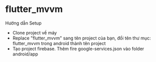 # flutter_mvvm

Hướng dẫn Setup
- Clone project về máy
- Replace "flutter_mvvm" sang tên project của bạn, đổi tên thư mục: flutter_mvvm trong android thành tên project
- Tạo project firebase. Thêm fire google-services.json vào folder android/app
